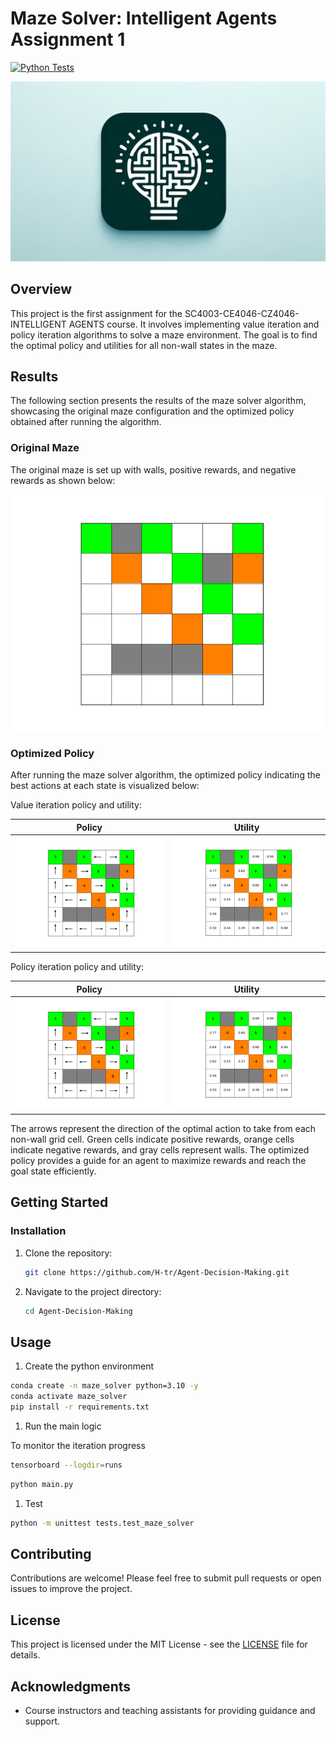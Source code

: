 # Maze Solver: Intelligent Agents Assignment 1

[![Python Tests](https://github.com/H-tr/Agent-Decision-Making/actions/workflows/python-test.yml/badge.svg?branch=main)](https://github.com/H-tr/Agent-Decision-Making/actions/workflows/python-test.yml)

![logo](asset/logo.webp)

## Overview

This project is the first assignment for the SC4003-CE4046-CZ4046-INTELLIGENT AGENTS course. It involves implementing value iteration and policy iteration algorithms to solve a maze environment. The goal is to find the optimal policy and utilities for all non-wall states in the maze.

## Results

The following section presents the results of the maze solver algorithm, showcasing the original maze configuration and the optimized policy obtained after running the algorithm.

### Original Maze

The original maze is set up with walls, positive rewards, and negative rewards as shown below:

![Original Maze](asset/ori_maze.png)

### Optimized Policy

After running the maze solver algorithm, the optimized policy indicating the best actions at each state is visualized below:

Value iteration policy and utility:

Policy                     |  Utility
:-------------------------:|:-------------------------:
![Value Iteration Policy](asset/value_iteration_policy.png)  |  ![Value Iteration Utility](asset/value_iteration_utility.png)

Policy iteration policy and utility:

Policy                     |  Utility
:-------------------------:|:-------------------------:
![Policy Iteration Policy](asset/policy_iteration_policy.png)  |  ![Policy Iteration Utility](asset/policy_iteration_utility.png)

The arrows represent the direction of the optimal action to take from each non-wall grid cell. Green cells indicate positive rewards, orange cells indicate negative rewards, and gray cells represent walls. The optimized policy provides a guide for an agent to maximize rewards and reach the goal state efficiently.

## Getting Started

### Installation

1. Clone the repository:

   ```bash
   git clone https://github.com/H-tr/Agent-Decision-Making.git
   ```

2. Navigate to the project directory:

   ```bash
   cd Agent-Decision-Making
   ```

## Usage

1. Create the python environment

```bash
conda create -n maze_solver python=3.10 -y
conda activate maze_solver
pip install -r requirements.txt
```

1. Run the main logic

To monitor the iteration progress

```bash
tensorboard --logdir=runs
```

```bash
python main.py
```

1. Test

```bash
python -m unittest tests.test_maze_solver
```

## Contributing

Contributions are welcome! Please feel free to submit pull requests or open issues to improve the project.

## License

This project is licensed under the MIT License - see the [LICENSE](LICENSE) file for details.

## Acknowledgments

- Course instructors and teaching assistants for providing guidance and support.

